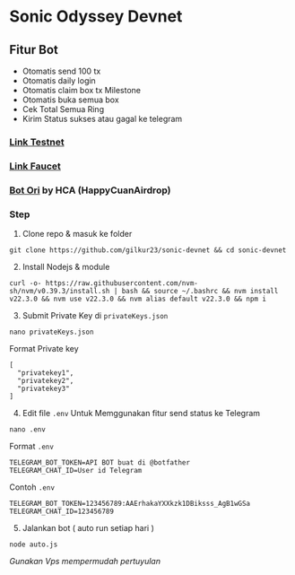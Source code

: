 # Sonic Odyssey Devnet



## Fitur Bot
* Otomatis send 100 tx 
* Otomatis daily login 
* Otomatis claim box tx Milestone 
* Otomatis buka semua box
* Cek Total Semua Ring
* Kirim Status sukses atau gagal ke telegram

### [Link Testnet](https://odyssey.sonic.game/?join=waiivL)

### [Link Faucet](https://faucet.sonic.game/#/?network=devnet)

### [Bot Ori](https://github.com/dante4rt/sonic-odyssey-bot) by HCA (HappyCuanAirdrop) 


### Step
1. Clone repo & masuk ke folder
```
git clone https://github.com/gilkur23/sonic-devnet && cd sonic-devnet
```

2. Install Nodejs & module
```
curl -o- https://raw.githubusercontent.com/nvm-sh/nvm/v0.39.3/install.sh | bash && source ~/.bashrc && nvm install v22.3.0 && nvm use v22.3.0 && nvm alias default v22.3.0 && npm i 
```

3. Submit Private Key di `privateKeys.json`
```
nano privateKeys.json
```
 Format Private key 
```
[ 
  "privatekey1", 
  "privatekey2",
  "privatekey3"
]
```
4. Edit file `.env` Untuk Memggunakan fitur send status ke Telegram 
```
nano .env
```
Format `.env`
```
TELEGRAM_BOT_TOKEN=API BOT buat di @botfather 
TELEGRAM_CHAT_ID=User id Telegram
```
Contoh `.env`
```
TELEGRAM_BOT_TOKEN=123456789:AAErhakaYXXkzk1DBiksss_AgB1wGSa
TELEGRAM_CHAT_ID=123456789 
```

5. Jalankan bot ( auto run setiap hari )
```
node auto.js
```




*Gunakan Vps mempermudah pertuyulan*
